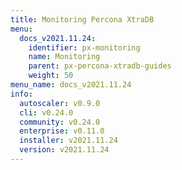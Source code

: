 ```yaml
---
title: Monitoring Percona XtraDB
menu:
  docs_v2021.11.24:
    identifier: px-monitoring
    name: Monitoring
    parent: px-percona-xtradb-guides
    weight: 50
menu_name: docs_v2021.11.24
info:
  autoscaler: v0.9.0
  cli: v0.24.0
  community: v0.24.0
  enterprise: v0.11.0
  installer: v2021.11.24
  version: v2021.11.24
---
```


